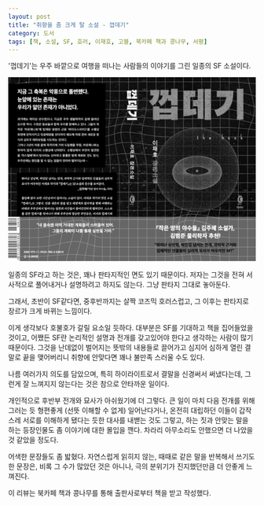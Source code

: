 ```yaml
---
layout: post
title: "취향을 좀 크게 탈 소설 - 껍데기"
category: 도서
tags: [책, 소설, SF, 호러, 이재호, 고블, 북카페 책과 콩나무, 서평]
---
```


'껍데기'는
우주 바깥으로 여행을 떠나는 사람들의 이야기를 그린 일종의 SF 소설이다.

![표지](/images/book/the-husk-book-h480.jpg)

일종의 SF라고 하는 것은, 꽤나 판타지적인 면도 있기 때문이다.
저자는 그것을 전혀 서사적으로 풀어내거나 설명하려고 하지도 않는다.
그냥 판타지 그대로 놓아둔다.

그래서, 초반이 SF같다면,
중후반까지는 살짝 코즈믹 호러스럽고,
그 이후는 판타지로 장르가 크게 바뀌는 느낌이다.

이게 생각보다 호불호가 갈릴 요소일 듯하다.
대부분은 SF를 기대하고 책을 집어들었을 것이고,
어쨌든 SF란 논리적인 설명과 전개를 갖고있어야 한다고 생각하는 사람이 많기 때문이다.
그것을 난데없이 벌어지는 뜻밖의 내용들로 끌어가고
심지어 심하게 열린 결말로 끝을 맺어버리니
취향에 안맞다면 꽤나 불만족 스러울 수도 있다.

나름 여러가지 의도를 담았으며,
특히 하이라이트로서 결말을 신경써서 써냈다는데,
그런게 잘 느껴지지 않는다는 것은 참으로 안타까운 일이다.

개인적으로 후반부 전개와 묘사가 아쉬웠기에 더 그렇다.
큰 일이 마치 다음 전개를 위해 그러는 듯 형편좋게 (선뜻 이해할 수 없게) 일어난다거나,
온전히 대립하던 이들이 갑작스레 서로를 이해하게 됐다는 듯한 대사를 내밷는 것도 그렇고,
하는 짓과 안맞는 말을 하는 등장인물도 좀 이야기에 대한 몰입을 깬다.
차라리 아무소리도 안했으면 더 나았을것 같았을 정도다.

<!--
필립은 돌아가라면서, 그것만이 살 길이라고 여러차례 말하는데,
그래놓고는 정작 살려고 하는 사람들을 덮치고 돌아가지 못하게 만드는
하나도 앞뒤가 안맞는 짓거리를 한다.
주요 빌런인 필립이 이렇게 오락가락하는 캐릭터인것은
등장인물들이 겪는 사건도 코즈믹 호러적인 무언가가 아니라
그냥 이상한 무엇가로 격하해 보게 한다.
그렇게까지 넘사벽의 능력을 보였으면서
고작 칼따위에 허무하게 죽어버리는 것도 꽤나 황당하고.
심지어 그 전까진 전혀 위협이 되지도 않았었는데도.
-->

어색한 문장들도 좀 밟혔다.
자연스럽게 읽히지 않는, 때때로 같은 말을 반복해서 쓰기도 한 문장은,
비록 그 수가 많았던 것은 아니나,
극의 분위기가 진지했던만큼 더 안좋게 느껴진다.



<div class="im im-info">
이 리뷰는 북카페 책과 콩나무를 통해 출판사로부터 책을 받고 작성했다.
</div>
